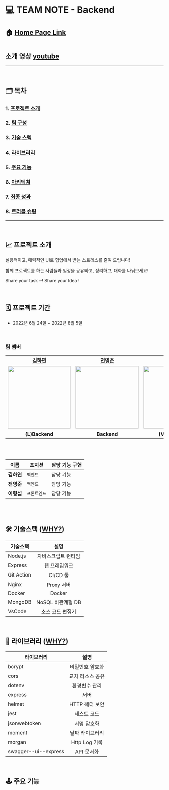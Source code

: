 # 💻 TEAM NOTE - Backend

## 🏠 [Home Page Link](https://teamnote.co.kr)

#

## 소개 영상 [youtube](https://www.youtube.com/watch?v=VMzN9LHbCxg)

<hr>
<br>

## 🗂️ 목차

### 1. [프로젝트 소개](#-프로젝트-소개)

### 2. [팀 구성](#-팀-구성)

### 3. [기술 스텍](#-기술스택-why)

### 4. [라이브러리](#-라이브러리-why)

### 5. [주요 기능](#️-주요-기능)

### 6. [아키텍쳐](#-백엔드-아키텍처)

### 7. [최종 성과](#최종-성과)

### 8. [트러블 슈팅](#트러블-슈팅)

<hr>
<br>

## 📈 프로젝트 소개

실용적이고, 매력적인 UI로 협업에서 받는 스트레스를 줄여 드립니다!

함께 프로젝트를 하는 사람들과 일정을 공유하고, 정리하고, 대화를 나눠보세요!

Share your task ~! Share your Idea !

<br>

## 🗓 프로젝트 기간

- 2022년 6월 24일 ~ 2022년 8월 5일

<br>

###  팀 멤버

<table>
   <tr>
    <td align="center" ><b><a href="https://github.com/horang-e">김하연</a></b></td>
    <td align="center"><b><a href="https://github.com/appreciate87">전영준</a></b></td>
     <td align="center"><b><a href="https://github.com/sojin0106">이형섭</a></b></td>
  </tr>
  <tr>
     <td align="center"><a href="https://github.com/hayeonkimm"><img src="https://user-images.githubusercontent.com/105115805/182905584-e387b6d5-d48f-459c-a92b-8af68ee7a175.jpeg" width="200px" /></a></td>
     <td align="center"><a href="https://github.com/jyj9784"><img src="https://user-images.githubusercontent.com/105115805/182905519-359fd892-e3a6-4d91-94cc-5dbebdc0773b.jpeg?v=4" width="200px" /></a></td>
     <td align="center"><a href="https://github.com/vennydev"><img src="https://user-images.githubusercontent.com/105115805/182900945-8c414eb4-0d50-4741-8d61-38bf3f1bfeca.JPG?v=4" width="200px" /></a></td>
  
    
  </tr>
  <tr>
     <td align="center"><b>(L)Backend</b></td>
     <td align="center"><b>Backend</b></td>
     <td align="center"><b>(VL)Frontend</b></td>
  </tr>
</table>

<br/>
<br/>


| 이름       | 포지션       | 담당 기능 구현          |
| ---------- | ------------ | ------------------------------ |
| **김하연** | `백엔드` | 담당 기능 |
| **전영준** | `백엔드` | 담당 기능 |
| **이형섭** | `프론트엔드` | 담당 기능 |

<br>
<br>

## 🛠 기술스택 ([WHY?](https://sprout-dress-47a.notion.site/2d490dffed3f486ca5af157a68a64970))

| 기술스택   |        설명         |
| ---------- | :-----------------: |
| Node.js    | 자바스크립트 런타임 |
| Express    |    웹 프레임워크    |
| Git Action |      CI/CD 툴       |
| Nginx      |     Proxy 서버      |
| Docker     |       Docker        |
| MongoDB    |  NoSQL 비관계형 DB  |
| VsCode     |  소스 코드 편집기   |

<br>

## 📖 라이브러리 ([WHY?](https://spark-stove-6bf.notion.site/9064e96f94854aaca56925f80d978bdb))

| 라이브러리           |       설명       |
| -------------------- | :--------------: |
| bcrypt               | 비밀번호 암호화  |
| cors                 | 교차 리소스 공유 |
| dotenv               |  환경변수 관리   |
| express              |       서버       |
| helmet               |  HTTP 헤더 보안  |
| jest                 |   테스트 코드    |
| jsonwebtoken         |   서명 암호화    |
| moment               | 날짜 라이브러리  |
| morgan               |  Http Log 기록   |
| swagger--ui--express |    API 문서화    |

<br>

## 🕹️ 주요 기능

<!--


<hr>

<br>

## 🧱 서비스 아키텍처

![스크린샷 2022-08-01 오후 7 04 14](https://user-images.githubusercontent.com/85288036/182125010-ce7aed0f-3075-47b9-86ec-f40d42bccd11.png)
<br>



<br>

## 📂 [Project Notion](https://crawling-health-e0d.notion.site/Project-3b911ebdb6114fb7be4b54956a9579dd)

<br>

## ✍ Code Convention

- api url : dash case
- models : camel case
- file : dash case
- 변수 : lower case camel case
- function: camel case, 동사+명사

<br>

## 🐱 Git Rule

<br>

## 최종 성과

<img src="https://user-images.githubusercontent.com/86486778/144451851-c3a4a905-f7ab-4003-8028-6ccf611ae58e.png" width="300px">
<img src ="https://user-images.githubusercontent.com/86486778/144452071-7ad6e083-e561-4eeb-8647-89ede8ac650e.png" width="300px" height="200px">

<img src="https://user-images.githubusercontent.com/86486778/144451657-7d34f9fa-27b1-4b5d-8a96-a541c363e9ad.png" width="300px">

- redis hyperloglog를 이용한 일일 방문자 집계
- 광고 게시 5일간 방문자 수 총 1197명, 투표참여 수 1214회
- 121개의 게시글 작성
- 설문조사시 높은 만족도

#### 시간적 여유가 부족한 개인투자자들이 의견을 나눌 수 있는 쉽고 간편한 투표 커뮤니티라는 기획이 적중하여 만들어낸 결과라고 생각

<br>

## ❗트러블 슈팅

### 1. VPC

- **어떤 문제점을 겪었는가?**

  Elastic Cache를 사용하여 Redis를 구성 후 **다른 AWS 계정**으로 Elastic Cache에 접근했을 때. `Connection Error` 발생하는 이슈

- **왜 이런 문제가 발생했는가?**

  Elastic Cache는 RDS와는 다르게 **동일한 VPC 내부에서만 경우에 접근이 가능**하다.

  즉 서로 다른 AWS 계정은 서로 다른 VPC에 속하기 때문이다.

- **어떻게 해결했는가?**

  ![image](https://user-images.githubusercontent.com/84619866/144465228-7aa9f54f-489d-4209-9c70-c11e5edb6a96.png)

  `VPC Peering` 라는 기능을 AWS에서 제공을 해준다. 이 기능은 서로 다른 AWS 계정끼리 VPC를 공유할 수 있게 해준다.

  추가적으로 같은 `가용 영역`에 존재할 경우 `무료`요금이다. 신청자가 VPC Peering을 요청하면 수락자가 요청을 받고, 라우팅 테이블을 설정 후, 보안그룹(인바운드 규칙)을 설정해준다.

  VPC Peering 설정은 AWS 공식 문서에 정리가 잘 되어있다.

  > 참고문헌:https://docs.aws.amazon.com/ko_kr/vpc/latest/peering/working-with-vpc-peering.html

### 2. CI/CD

- **어떤 문제점을 겪었는가?**

  1. 보안 상 `.env`파일을 Github 저장소에 push하지 못하기에 젠킨스에서 테스트 코드를 검증할 시 **환경 변수를 참조 하지못하는 이슈**
  2. Dockerfile 를 빌드할 경우, `.env`파일을 참조해오지 못해서 CI/CD 배포 후 **컨테이너에 어플리케이션을 구동하기 위한 `.env`가 없는 이슈**

- **왜 이런 문제가 발생했는가?**

  1. `.env`은 보안상 예민한 정보를 담고있어 Public 저장소에 올릴 수 없었다.

     그러므로 Github 저장소 파일을 기준으로 동작하는 CI/CD 과정에서 테스트코드 검증 과정을 실패하여 에러가 발생했다.

  2. CD 단계에서 DockerFile를 build할 때 `.env`가 없었으므로 그 결과 해당 image로 만든 컨테이너안에는 `.env`가 없었다.

- **어떻게 해결했는가?**

  1. `Jenkins`내에서 환경 변수를 설정하여 테스트코드 실행 시 참조해올 수 있도록 설정하였다.
  2. EC2 호스트 영역에 미리 `.env`를 생성하고 docker run 할 때, -volumes 옵션으로 `.env`파일을 마운팅하여 컨테이너에서 외부 파일을 참조할 수 있게 설정하였다.

### 3. Nginx

- **어떤 문제점을 겪었는가?**

  ![image](https://user-images.githubusercontent.com/84619866/144455878-e89d7d5a-487a-495f-8999-9e7a815f172c.png)

  위와 같은 그림으로 EC2 서버의 Port 단위로 부하를 분산하는 인프라로 구성하였다.

  그러나 실제 부하테스트를 진행한 결과 **node 1개로 수행했을 때와 node 2개로 수행했을 경우 차이가 없었다**.

- **왜 이런 문제가 발생했는가?**

  위와 같은 그림으로는 만약 100개의 요청이 왔을 때, 요청을 분담하여 처리할 뿐 EC2 하나가 처리해야할 요청의 총량이 줄어드는 것이 아니다.

- **어떻게 해결했는가?**

  ![image](https://user-images.githubusercontent.com/84619866/144468346-5eb12e8b-66e7-4dd4-8216-aa66326e0586.png)

  Reverse Proxy를 로드 밸런서의 역할로도 사용하며 요청을 각각의 서버에 분산처리하도록 설계하였다.

  - 결과

    ![image](https://user-images.githubusercontent.com/84619866/144453387-0ab81c66-0d82-419a-8db7-69fb0f91baaf.png)

    > 물리적인 서버를 나눈 후 중개서버로 로드밸런싱을 하여 서버를 나누기 전/후 부하테스트를 진행한 사진

    - 기존에는 많은 요청을 감당하지 못해 에러가 확인되기도 하며 테스트 기간동안 3초 이상의 응답속도를 보임

    - 반면, 로드밸런싱 후에는 에러가 나지 않으며 서버 부하를 낮출 수 있도록 개선된 모습을 확인할 수 있음

### 4. Promise.all

- **어떤 문제점을 겪었는가?**

  - 변경 전 코드
    ```javascript
     ...
    const either = await sequelize.query(mainQuery.getMainForEither(), { type:QueryTypes.SELECT });
    const multi = await sequelize.query(mainQuery.getMainForMulti(), { type:QueryTypes.SELECT });
    const [eitherNum, multiNum] = await countPosting();
    const attendNum = await countAttend();
    ```
    위와 같이 코드를 구현할 경우, 해당 API 부하테스트 결과 최대 응답시간이 9초로 매우 느린 성능을 보여주었다.

- **왜 이런 문제가 발생했는가?**

  ![image](https://user-images.githubusercontent.com/84619866/144460615-b3295b13-9f92-4b5d-822f-95ca344437f3.png)

  위와 같이 연속적인 비동기 처리를 할 경우, async-await 함수를 **하나하나 기다리므**로 소요 시간이 오래 걸린다.

- **어떻게 해결했는가?**

  ![image](https://user-images.githubusercontent.com/84619866/144461227-3fc34121-44f7-4fec-b7ca-ceb39ab6f318.png)

  결과적으로 말하면 Promise.all 을 사용하였다. Promise.all 은 서로 영향을 끼치지 않는, 즉 **독립적으로 수행되는 비동기 함수를 병렬처리**해준다.

  그림으로보면 총 걸린 시간은 가장 오래걸린 수행 시간 3초로 `총 소요시간 = 가장 오래걸린 함수 시간` 이다.

  - 변경 후 코드
    ```javascript
    const [either, multi, [eitherNum, multiNum], attendNum]: [
      MainEither[],
      MainMulti[],
      number[],
      number
    ] = await Promise.all([
      //Promise.all로 각각의 데이터들(찬반투표 포스팅, 객관식 포스팅, 찬반투표 포스팅갯수, 객관식 포스팅갯수, 참여자수)를 병렬적으로 받아온다.
      sequelize.query(mainQuery.getMainForEither(), {
        type: QueryTypes.SELECT,
      }),
      sequelize.query(mainQuery.getMainForMulti(), { type: QueryTypes.SELECT }),
      countPosting(),
      countAttend(),
    ]);
    ```
    > 그림 참고:https://code-masterjung.tistory.com/91
